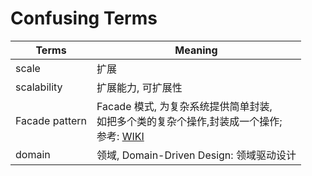 # Confusing Terms

Terms   | Meaning
---     | ---
scale   | 扩展
scalability | 扩展能力, 可扩展性
Facade pattern  | Facade 模式, 为复杂系统提供简单封装, <br>如把多个类的复杂个操作,封装成一个操作; <br>参考: [WIKI](https://en.wikipedia.org/wiki/Facade_pattern)
domain  | 领域, Domain-Driven Design: 领域驱动设计


